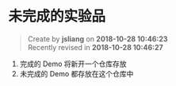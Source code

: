 未完成的实验品
===

> Create by **jsliang** on **2018-10-28 10:46:23**  
> Recently revised in **2018-10-28 10:46:27**

1. 完成的 Demo 将新开一个仓库存放
2. 未完成的 Demo 都存放在这个仓库中